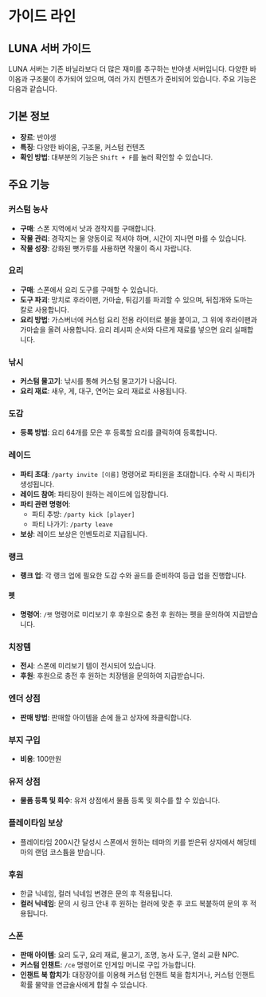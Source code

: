 # 가이드 라인

## LUNA 서버 가이드

LUNA 서버는 기존 바닐라보다 더 많은 재미를 추구하는 반야생 서버입니다. 다양한 바이옴과 구조물이 추가되어 있으며, 여러 가지 컨텐츠가 준비되어 있습니다. 주요 기능은 다음과 같습니다.

## 기본 정보

* **장르**: 반야생
* **특징**: 다양한 바이옴, 구조물, 커스텀 컨텐츠
* **확인 방법**: 대부분의 기능은 `Shift + F`를 눌러 확인할 수 있습니다.

## 주요 기능

### 커스텀 농사

* **구매**: 스폰 지역에서 낫과 경작지를 구매합니다.
* **작물 관리**: 경작지는 물 양동이로 적셔야 하며, 시간이 지나면 마를 수 있습니다.
* **작물 성장**: 강화된 뼛가루를 사용하면 작물이 즉시 자랍니다.

### 요리

* **구매**: 스폰에서 요리 도구를 구매할 수 있습니다.
* **도구 파괴**: 망치로 후라이팬, 가마솥, 튀김기를 파괴할 수 있으며, 뒤집개와 도마는 칼로 사용합니다.
* **요리 방법**: 가스버너에 커스텀 요리 전용 라이터로 불을 붙이고, 그 위에 후라이팬과 가마솥을 올려 사용합니다. 요리 레시피 순서와 다르게 재료를 넣으면 요리 실패합니다.

### 낚시

* **커스텀 물고기**: 낚시를 통해 커스텀 물고기가 나옵니다.
* **요리 재료**: 새우, 게, 대구, 연어는 요리 재료로 사용됩니다.

### 도감

* **등록 방법**: 요리 64개를 모은 후 등록할 요리를 클릭하여 등록합니다.

### 레이드

* **파티 초대**: `/party invite [이름]` 명령어로 파티원을 초대합니다. 수락 시 파티가 생성됩니다.
* **레이드 참여**: 파티장이 원하는 레이드에 입장합니다.
* **파티 관련 명령어**:
  * 파티 추방: `/party kick [player]`
  * 파티 나가기: `/party leave`
* **보상**: 레이드 보상은 인벤토리로 지급됩니다.

### 랭크

* **랭크 업**: 각 랭크 업에 필요한 도감 수와 골드를 준비하여 등급 업을 진행합니다.

#### 펫

* **명령어**: `/펫` 명령어로 미리보기 후 후원으로 충전 후 원하는 펫을 문의하여 지급받습니다.

### 치장템

* **전시**: 스폰에 미리보기 템이 전시되어 있습니다.
* **후원**: 후원으로 충전 후 원하는 치장템을 문의하여 지급받습니다.

### 엔더 상점

* **판매 방법**: 판매할 아이템을 손에 들고 상자에 좌클릭합니다.

### 부지 구입

* **비용**: 100만원

### 유저 상점

* **물품 등록 및 회수**: 유저 상점에서 물품 등록 및 회수를 할 수 있습니다.

### 플레이타임 보상

* 플레이타임 200시간 달성시 스폰에서 원하는 테마의 키를 받은뒤 상자에서 해당테마의 랜덤 코스튬을 받습니다.

### 후원

* &#x20;한글 닉네임, 컬러 닉네임 변경은 문의 후 적용됩니다.
* **컬러 닉네임**: 문의 시 링크 안내 후 원하는 컬러에 맞춘 후 코드 복붙하여 문의 후 적용됩니다.

### 스폰

* **판매 아이템**: 요리 도구, 요리 재료, 물고기, 조명, 농사 도구, 열쇠 교환 NPC.
* **커스텀 인챈트**: `/ce` 명령어로 인게임 머니로 구입 가능합니다.
* **인챈트 북 합치기**: 대장장이를 이용해 커스텀 인챈트 북을 합치거나, 커스텀 인챈트 확률 물약을 연금술사에게 합칠 수 있습니다.
